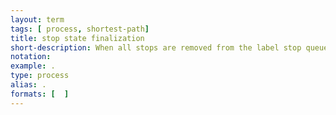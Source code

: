 ```yaml
---
layout: term
tags: [ process, shortest-path]
title: stop state finalization
short-description: When all stops are removed from the label stop queue, the final costs for the destination (in forward-shortest-path) or origin (in backward-shortest-path) is finalized based on the cost labels of the emanating egress or access links.
notation:
example: .
type: process
alias: .
formats: [  ]
---
```

